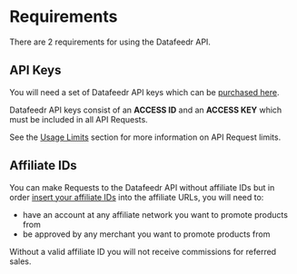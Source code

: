 # Requirements

There are 2 requirements for using the Datafeedr API.

## API Keys

You will need a set of Datafeedr API keys which can be [purchased here](https://datafeedr.me/pricing).

Datafeedr API keys consist of an **ACCESS ID** and an **ACCESS KEY** which must be included in all API Requests.

See the [Usage Limits](#usage-limits) section for more information on API Request limits.

## Affiliate IDs

You can make Requests to the Datafeedr API without affiliate IDs but in order [insert your affiliate IDs](#inserting-affiliate-id) into the affiliate URLs, you will need to:

- have an account at any affiliate network you want to promote products from
- be approved by any merchant you want to promote products from

Without a valid affiliate ID you will not receive commissions for referred sales.
